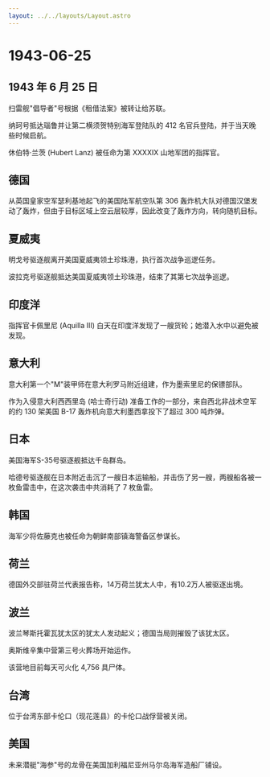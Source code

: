 ```yaml
---
layout: ../../layouts/Layout.astro
---
```


# 1943-06-25

## 1943 年 6 月 25 日

扫雷舰"倡导者"号根据《租借法案》被转让给苏联。

纳珂号抵达瑙鲁并让第二横须贺特别海军登陆队的 412
名官兵登陆，并于当天晚些时候启航。

休伯特·兰茨 (Hubert Lanz) 被任命为第 XXXXIX 山地军团的指挥官。

## 德国

从英国皇家空军瑟利基地起飞的美国陆军航空队第 306
轰炸机大队对德国汉堡发动了轰炸，但由于目标区域上空云层较厚，因此改变了轰炸方向，转向随机目标。

## 夏威夷

明戈号驱逐舰离开美国夏威夷领土珍珠港，执行首次战争巡逻任务。

波拉克号驱逐舰抵达美国夏威夷领土珍珠港，结束了其第七次战争巡逻。

## 印度洋

指挥官卡佩里尼 (Aquilla III)
白天在印度洋发现了一艘货轮；她潜入水中以避免被发现。

## 意大利

意大利第一个"M"装甲师在意大利罗马附近组建，作为墨索里尼的保镖部队。

作为入侵意大利西西里岛 (哈士奇行动)
准备工作的一部分，来自西北非战术空军的约 130 架美国 B-17
轰炸机向意大利墨西拿投下了超过 300 吨炸弹。

## 日本

美国海军S-35号驱逐舰抵达千岛群岛。

哈德号驱逐舰在日本附近击沉了一艘日本运输船，并击伤了另一艘，两艘船各被一枚鱼雷击中，在这次袭击中共消耗了
7 枚鱼雷。

## 韩国

海军少将佐藤克也被任命为朝鲜南部镇海警备区参谋长。

## 荷兰

德国外交部驻荷兰代表报告称，14万荷兰犹太人中，有10.2万人被驱逐出境。

## 波兰

波兰琴斯托霍瓦犹太区的犹太人发动起义；德国当局则摧毁了该犹太区。

奥斯维辛集中营第三号火葬场开始运作。

该营地目前每天可火化 4,756 具尸体。

## 台湾

位于台湾东部卡伦口（现花莲县）的卡伦口战俘营被关闭。

## 美国

未来潜艇"海参"号的龙骨在美国加利福尼亚州马尔岛海军造船厂铺设。